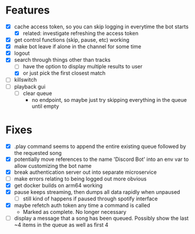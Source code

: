 # Features 

- [x] cache access token, so you can skip logging in everytime the bot starts
  - [x] related: investigate refreshing the access token
- [x] get control functions (skip, pause, etc) working 
- [x] make bot leave if alone in the channel for some time
- [x] logout
- [x] search through things other than tracks
  - [ ] have the option to display multiple results to user 
  - [x] or just pick the first closest match
- [ ] killswitch
- [ ] playback gui
    - [ ] clear queue 
        - no endpoint, so maybe just try skipping everything in the queue until empty

# Fixes 

- [x] .play command seems to append the entire existing queue followed by the requested song
- [x] potentially move references to the name 'Discord Bot' into an env var to allow customizing the bot name
- [x] break authentication server out into separate microservice
- [ ] make errors relating to being logged out more obvious
- [x] get docker builds on arm64 working
- [x] pause keeps streaming, then dumps all data rapidly when unpaused
  - [ ] still kind of happens if paused through spotify interface
- [x] maybe refetch auth token any time a command is called
  - Marked as complete. No longer necessary
- [ ] display a message that a song has been queued. Possibly show the last ~4 items in the queue as well as first 4
